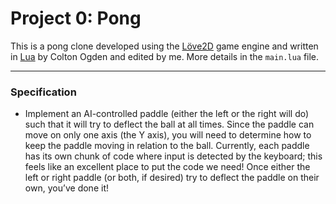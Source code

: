 # Project 0: Pong

This is a pong clone developed using the [Löve2D](https://love2d.org/) game engine and written in [Lua](https://www.lua.org/) by Colton Ogden and edited by me. More details in the ```main.lua``` file.

---

### Specification

*   Implement an AI-controlled paddle (either the left or the right will do) such that it will try to deflect the ball at all times. Since the paddle can move on only one axis (the Y axis), you will need to determine how to keep the paddle moving in relation to the ball. Currently, each paddle has its own chunk of code where input is detected by the keyboard; this feels like an excellent place to put the code we need! Once either the left or right paddle (or both, if desired) try to deflect the paddle on their own, you’ve done it!
